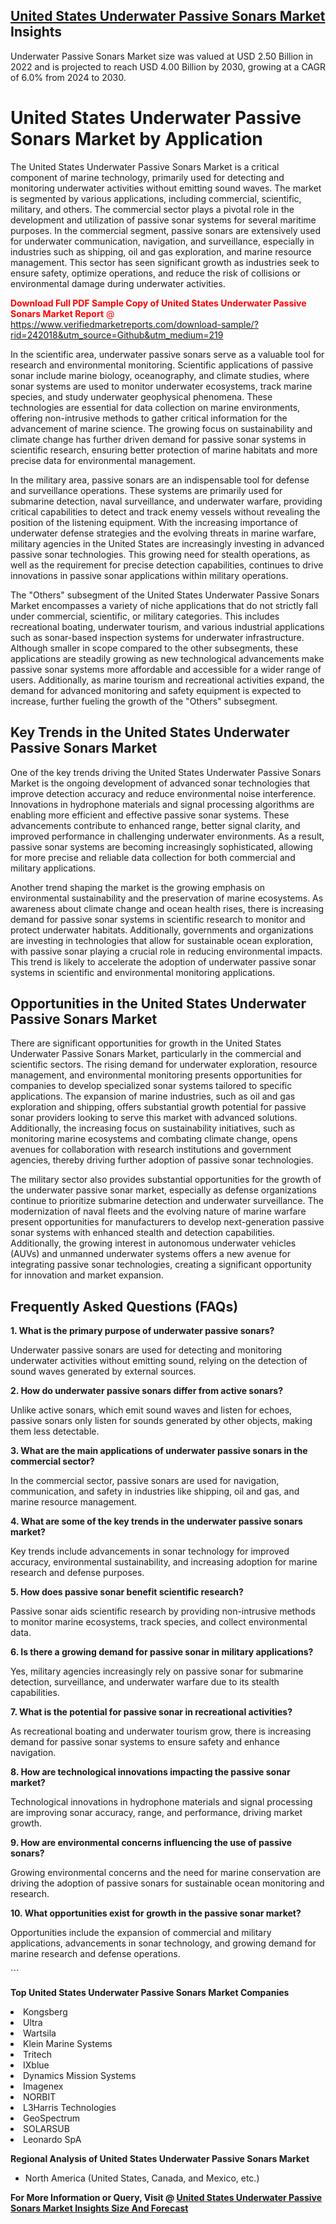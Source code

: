 <h2><a href="https://www.verifiedmarketreports.com/download-sample/?rid=242018&amp;utm_source=Github&amp;utm_medium=219" target="_blank">United States Underwater Passive Sonars Market</a> Insights</h2><p>Underwater Passive Sonars Market size was valued at USD 2.50 Billion in 2022 and is projected to reach USD 4.00 Billion by 2030, growing at a CAGR of 6.0% from 2024 to 2030.</p><p> <h1>United States Underwater Passive Sonars Market by Application</h1> <p>The United States Underwater Passive Sonars Market is a critical component of marine technology, primarily used for detecting and monitoring underwater activities without emitting sound waves. The market is segmented by various applications, including commercial, scientific, military, and others. The commercial sector plays a pivotal role in the development and utilization of passive sonar systems for several maritime purposes. In the commercial segment, passive sonars are extensively used for underwater communication, navigation, and surveillance, especially in industries such as shipping, oil and gas exploration, and marine resource management. This sector has seen significant growth as industries seek to ensure safety, optimize operations, and reduce the risk of collisions or environmental damage during underwater activities. <p><span class=""><span style="color: #ff0000;"><strong>Download Full PDF Sample Copy of United States Underwater Passive Sonars Market Report</strong> @ </span><a href="https://www.verifiedmarketreports.com/download-sample/?rid=242018&amp;utm_source=Github&amp;utm_medium=219" target="_blank">https://www.verifiedmarketreports.com/download-sample/?rid=242018&amp;utm_source=Github&amp;utm_medium=219</a></span></p> <p>In the scientific area, underwater passive sonars serve as a valuable tool for research and environmental monitoring. Scientific applications of passive sonar include marine biology, oceanography, and climate studies, where sonar systems are used to monitor underwater ecosystems, track marine species, and study underwater geophysical phenomena. These technologies are essential for data collection on marine environments, offering non-intrusive methods to gather critical information for the advancement of marine science. The growing focus on sustainability and climate change has further driven demand for passive sonar systems in scientific research, ensuring better protection of marine habitats and more precise data for environmental management.</p> <p>In the military area, passive sonars are an indispensable tool for defense and surveillance operations. These systems are primarily used for submarine detection, naval surveillance, and underwater warfare, providing critical capabilities to detect and track enemy vessels without revealing the position of the listening equipment. With the increasing importance of underwater defense strategies and the evolving threats in marine warfare, military agencies in the United States are increasingly investing in advanced passive sonar technologies. This growing need for stealth operations, as well as the requirement for precise detection capabilities, continues to drive innovations in passive sonar applications within military operations.</p> <p>The "Others" subsegment of the United States Underwater Passive Sonars Market encompasses a variety of niche applications that do not strictly fall under commercial, scientific, or military categories. This includes recreational boating, underwater tourism, and various industrial applications such as sonar-based inspection systems for underwater infrastructure. Although smaller in scope compared to the other subsegments, these applications are steadily growing as new technological advancements make passive sonar systems more affordable and accessible for a wider range of users. Additionally, as marine tourism and recreational activities expand, the demand for advanced monitoring and safety equipment is expected to increase, further fueling the growth of the "Others" subsegment.</p> <h2>Key Trends in the United States Underwater Passive Sonars Market</h2> <p>One of the key trends driving the United States Underwater Passive Sonars Market is the ongoing development of advanced sonar technologies that improve detection accuracy and reduce environmental noise interference. Innovations in hydrophone materials and signal processing algorithms are enabling more efficient and effective passive sonar systems. These advancements contribute to enhanced range, better signal clarity, and improved performance in challenging underwater environments. As a result, passive sonar systems are becoming increasingly sophisticated, allowing for more precise and reliable data collection for both commercial and military applications.</p> <p>Another trend shaping the market is the growing emphasis on environmental sustainability and the preservation of marine ecosystems. As awareness about climate change and ocean health rises, there is increasing demand for passive sonar systems in scientific research to monitor and protect underwater habitats. Additionally, governments and organizations are investing in technologies that allow for sustainable ocean exploration, with passive sonar playing a crucial role in reducing environmental impacts. This trend is likely to accelerate the adoption of underwater passive sonar systems in scientific and environmental monitoring applications.</p> <h2>Opportunities in the United States Underwater Passive Sonars Market</h2> <p>There are significant opportunities for growth in the United States Underwater Passive Sonars Market, particularly in the commercial and scientific sectors. The rising demand for underwater exploration, resource management, and environmental monitoring presents opportunities for companies to develop specialized sonar systems tailored to specific applications. The expansion of marine industries, such as oil and gas exploration and shipping, offers substantial growth potential for passive sonar providers looking to serve this market with advanced solutions. Additionally, the increasing focus on sustainability initiatives, such as monitoring marine ecosystems and combating climate change, opens avenues for collaboration with research institutions and government agencies, thereby driving further adoption of passive sonar technologies.</p> <p>The military sector also provides substantial opportunities for the growth of the underwater passive sonar market, especially as defense organizations continue to prioritize submarine detection and underwater surveillance. The modernization of naval fleets and the evolving nature of marine warfare present opportunities for manufacturers to develop next-generation passive sonar systems with enhanced stealth and detection capabilities. Additionally, the growing interest in autonomous underwater vehicles (AUVs) and unmanned underwater systems offers a new avenue for integrating passive sonar technologies, creating a significant opportunity for innovation and market expansion.</p> <h2>Frequently Asked Questions (FAQs)</h2> <p><strong>1. What is the primary purpose of underwater passive sonars?</strong></p> <p>Underwater passive sonars are used for detecting and monitoring underwater activities without emitting sound, relying on the detection of sound waves generated by external sources.</p> <p><strong>2. How do underwater passive sonars differ from active sonars?</strong></p> <p>Unlike active sonars, which emit sound waves and listen for echoes, passive sonars only listen for sounds generated by other objects, making them less detectable.</p> <p><strong>3. What are the main applications of underwater passive sonars in the commercial sector?</strong></p> <p>In the commercial sector, passive sonars are used for navigation, communication, and safety in industries like shipping, oil and gas, and marine resource management.</p> <p><strong>4. What are some of the key trends in the underwater passive sonars market?</strong></p> <p>Key trends include advancements in sonar technology for improved accuracy, environmental sustainability, and increasing adoption for marine research and defense purposes.</p> <p><strong>5. How does passive sonar benefit scientific research?</strong></p> <p>Passive sonar aids scientific research by providing non-intrusive methods to monitor marine ecosystems, track species, and collect environmental data.</p> <p><strong>6. Is there a growing demand for passive sonar in military applications?</strong></p> <p>Yes, military agencies increasingly rely on passive sonar for submarine detection, surveillance, and underwater warfare due to its stealth capabilities.</p> <p><strong>7. What is the potential for passive sonar in recreational activities?</strong></p> <p>As recreational boating and underwater tourism grow, there is increasing demand for passive sonar systems to ensure safety and enhance navigation.</p> <p><strong>8. How are technological innovations impacting the passive sonar market?</strong></p> <p>Technological innovations in hydrophone materials and signal processing are improving sonar accuracy, range, and performance, driving market growth.</p> <p><strong>9. How are environmental concerns influencing the use of passive sonars?</strong></p> <p>Growing environmental concerns and the need for marine conservation are driving the adoption of passive sonars for sustainable ocean monitoring and research.</p> <p><strong>10. What opportunities exist for growth in the passive sonar market?</strong></p> <p>Opportunities include the expansion of commercial and military applications, advancements in sonar technology, and growing demand for marine research and defense operations.</p> ```</p><p><strong>Top United States Underwater Passive Sonars Market Companies</strong></p><div data-test-id=""><p><li>Kongsberg</li><li> Ultra</li><li> Wartsila</li><li> Klein Marine Systems</li><li> Tritech</li><li> IXblue</li><li> Dynamics Mission Systems</li><li> Imagenex</li><li> NORBIT</li><li> L3Harris Technologies</li><li> GeoSpectrum</li><li> SOLARSUB</li><li> Leonardo SpA</li></p><div><strong>Regional Analysis of&nbsp;United States Underwater Passive Sonars Market</strong></div><ul><li dir="ltr"><p dir="ltr">North America&nbsp;(United States, Canada, and Mexico, etc.)</p></li></ul><p><strong>For More Information or Query, Visit @&nbsp;</strong><strong><a href="https://www.verifiedmarketreports.com/product/underwater-passive-sonars-market/?utm_source=Github&amp;utm_medium=219" target="_blank">United States Underwater Passive Sonars Market Insights Size And Forecast</a></strong></p></div>
